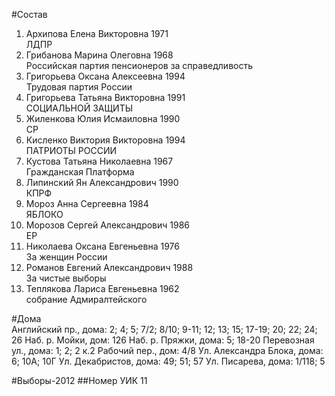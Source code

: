 #Состав
1. Архипова Елена Викторовна 1971   
    ЛДПР
2. Грибанова Марина Олеговна 1968   
    Российская партия пенсионеров за справедливость
3. Григорьева Оксана Алексеевна 1994   
    Трудовая партия России
4. Григорьева Татьяна Викторовна 1991   
    СОЦИАЛЬНОЙ ЗАЩИТЫ
5. Жиленкова Юлия Исмаиловна 1990   
    СР
6. Кисленко Виктория Викторовна 1994   
    ПАТРИОТЫ РОССИИ
7. Кустова Татьяна Николаевна 1967   
    Гражданская Платформа
8. Липинский Ян Александрович 1990   
    КПРФ
9. Мороз Анна Сергеевна 1984   
    ЯБЛОКО
10. Морозов Сергей Александрович 1986   
    ЕР
11. Николаева Оксана Евгеньевна 1976   
    За женщин России
12. Романов Евгений Александрович 1988   
    За чистые выборы
13. Теплякова Лариса Евгеньевна 1962   
    собрание Адмиралтейского

#Дома  
Английский пр., дома: 2; 4; 5; 7/2; 8/10; 9-11; 12; 13; 15; 17-19; 20; 22; 24; 26 Наб. р. Мойки, дом: 126 Наб. р. Пряжки, дома: 5; 18-20 Перевозная ул., дома: 1; 2; 2 к.2 Рабочий пер., дом: 4/8 Ул. Александра Блока, дома: 6; 10А; 10Г Ул. Декабристов, дома: 49; 51; 57 Ул. Писарева, дома: 1/118; 5

#Выборы-2012
##Номер УИК
11
